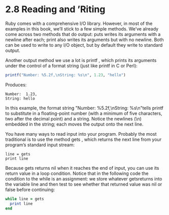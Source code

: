 2.8 Reading and ’Riting
====
Ruby comes with a comprehensive I/O library. However, in most of the examples in this book, we’ll stick to a few simple methods. We’ve already come across two methods that do output: ​puts​ writes its arguments with a newline after each; ​print​ also writes its arguments but with no newline. Both can be used to write to any I/O object, but by default they write to standard output.

Another output method we use a lot is ​printf​ , which prints its arguments under the control of a format string (just like ​printf​ in C or Perl):
```ruby
printf(​"Number: %5.2f,\nString: %s\n"​, 1.23, ​"hello"​)
```
Produces:
```
Number:  1.23,
String: hello
```
In this example, the format string ​"Number: %5.2f,\nString: %s\n"​ tells ​printf​ to substitute in a floating-point number (with a minimum of five characters, two after the decimal point) and a string. Notice the newlines (​\n​) embedded in the string; each moves the output onto the next line.

You have many ways to read input into your program. Probably the most traditional is to use the method ​gets​ , which returns the next line from your program’s standard input stream:
```ruby​
line = gets
print line
```
Because ​gets​ returns ​nil​ when it reaches the end of input, you can use its return value in a loop condition. Notice that in the following code the condition to the ​while​ is an assignment: we store whatever ​gets​ returns into the variable ​line​ and then test to see whether that returned value was ​nil​ or ​false​ before continuing:
```ruby
​while​ line = gets​ 	
  print line​ 	
​end​
```